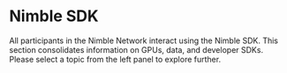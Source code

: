 # Nimble SDK

All participants in the Nimble Network interact using the Nimble SDK. This section consolidates information on GPUs, data, and developer SDKs. Please select a topic from the left panel to explore further.
